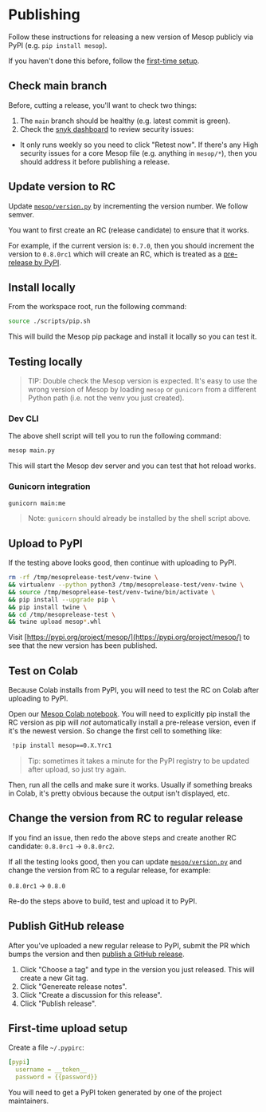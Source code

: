 # Publishing

Follow these instructions for releasing a new version of Mesop publicly via PyPI (e.g. `pip install mesop`).

If you haven't done this before, follow the [first-time setup](#first-time-upload-setup).

## Check main branch

Before, cutting a release, you'll want to check two things:

1. The `main` branch should be healthy (e.g. latest commit is green).
2. Check the [snyk dashboard](https://app.snyk.io/org/wwwillchen/project/756c376f-d2e7-44f8-9c20-e4062fdf543f) to review security issues:
  - It only runs weekly so you need to click "Retest now". If there's any High security issues for a core Mesop file (e.g. anything in `mesop/*`), then you should address it before publishing a release.

## Update version to RC

Update [`mesop/version.py`](https://github.com/google/mesop/blob/main/mesop/version.py) by incrementing the version number. We follow semver.

You want to first create an RC (release candidate) to ensure that it works.

For example, if the current version is: `0.7.0`, then you should increment the version to `0.8.0rc1` which will create an RC, which is treated as a [pre-release by PyPI](https://packaging.python.org/en/latest/specifications/version-specifiers/#pre-releases).

## Install locally

From the workspace root, run the following command:

```sh
source ./scripts/pip.sh
```

This will build the Mesop pip package and install it locally so you can test it.

## Testing locally

> TIP: Double check the Mesop version is expected. It's easy to use the wrong version of Mesop by loading `mesop` or `gunicorn` from a different Python path (i.e. not the venv you just created).

### Dev CLI

The above shell script will tell you to run the following command:

```sh
mesop main.py
```

This will start the Mesop dev server and you can test that hot reload works.

### Gunicorn integration

```sh
gunicorn main:me
```

> Note: `gunicorn` should already be installed by the shell script above.

## Upload to PyPI

If the testing above looks good, then continue with uploading to PyPI.

```sh
rm -rf /tmp/mesoprelease-test/venv-twine \
&& virtualenv --python python3 /tmp/mesoprelease-test/venv-twine \
&& source /tmp/mesoprelease-test/venv-twine/bin/activate \
&& pip install --upgrade pip \
&& pip install twine \
&& cd /tmp/mesoprelease-test \
&& twine upload mesop*.whl
```

Visit [https://pypi.org/project/mesop/](https://pypi.org/project/mesop/) to see that the new version has been published.

## Test on Colab

Because Colab installs from PyPI, you will need to test the RC on Colab after uploading to PyPI.

Open our [Mesop Colab notebook](https://colab.research.google.com/github/google/mesop/blob/main/notebooks/mesop_colab_getting_started.ipynb). You will need to explicitly pip install the RC version as pip will _not_ automatically install a pre-release version, even if it's the newest version. So change the first cell to something like:

```sh
 !pip install mesop==0.X.Yrc1
```

> Tip: sometimes it takes a minute for the PyPI registry to be updated after upload, so just try again.

Then, run all the cells and make sure it works. Usually if something breaks in Colab, it's pretty obvious because the output isn't displayed, etc.

## Change the version from RC to regular release

If you find an issue, then redo the above steps and create another RC candidate: `0.8.0rc1` -> `0.8.0rc2`.

If all the testing looks good, then you can update [`mesop/version.py`](https://github.com/google/mesop/blob/main/mesop/version.py) and change the version from RC to a regular release, for example:

`0.8.0rc1` -> `0.8.0`

Re-do the steps above to build, test and upload it to PyPI.

## Publish GitHub release

After you've uploaded a new regular release to PyPI, submit the PR which bumps the version and then [publish a GitHub release](https://github.com/google/mesop/releases/new).

1. Click "Choose a tag" and type in the version you just released. This will create a new Git tag.
1. Click "Genereate release notes".
1. Click "Create a discussion for this release".
1. Click "Publish release".

## First-time upload setup

Create a file `~/.pypirc`:

```yaml
[pypi]
  username = __token__
  password = {{password}}
```

You will need to get a PyPI token generated by one of the project maintainers.
